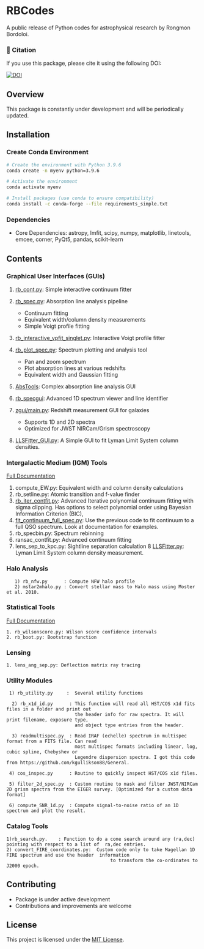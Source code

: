 # RBCodes

A public release of Python codes for astrophysical research by Rongmon Bordoloi. 

### 📖 Citation

If you use this package, please cite it using the following DOI:

[![DOI](https://zenodo.org/badge/DOI/10.5281/zenodo.6079263.svg)](https://doi.org/10.5281/zenodo.6079263)


## Overview
This package is constantly under development and will be periodically updated.

## Installation

### Create Conda Environment
```bash
# Create the environment with Python 3.9.6
conda create -n myenv python=3.9.6

# Activate the environment
conda activate myenv

# Install packages (use conda to ensure compatibility)
conda install -c conda-forge --file requirements_simple.txt
```

### Dependencies
- Core Dependencies: 
  astropy, lmfit, scipy, numpy, matplotlib, linetools, emcee, corner, PyQt5, pandas, scikit-learn 

## Contents

### Graphical User Interfaces (GUIs)
1. [rb_cont.py](/docs/GUIs/rb_cont.md): Simple interactive continuum fitter
2. [rb_spec.py](/docs/GUIs/rb_spec.md): Absorption line analysis pipeline
   - Continuum fitting
   - Equivalent width/column density measurements
   - Simple Voigt profile fitting
3. [rb_interactive_vpfit_singlet.py](/docs/GUIs/rb_interactive_vpfit_singlet.md): Interactive Voigt profile     fitter
4. [rb_plot_spec.py](/docs/GUIs/rb_plot_spec.md): Spectrum plotting and analysis tool
   - Pan and zoom spectrum
   - Plot absorption lines at various redshifts
   - Equivalent width and Gaussian fitting
5. [AbsTools](/docs/GUIs/AbsTools/README.md): Complex absorption line analysis GUI
6. [rb_specgui](/docs/GUIs/rb_specgui/rb_specgui.md): Advanced 1D spectrum viewer and line identifier
7. [zgui/main.py](/docs/GUIs/zgui.md): Redshift measurement GUI for galaxies
   - Supports 1D and 2D spectra
   - Optimized for JWST NIRCam/Grism spectroscopy

8. [LLSFitter_GUI.py](/docs/GUIs/LLSFitter/LLSFitter.md): A Simple GUI to fit Lyman Limit System column densities.

### Intergalactic Medium (IGM) Tools

[Full Documentation](/docs/IGM/IGM_README.md)

1. compute_EW.py: Equivalent width and column density calculations
2. rb_setline.py: Atomic transition and f-value finder
3. [rb_iter_contfit.py](/docs/IGM/rb_iter_contfit.md): Advanced Iterative polynomial continuum fitting with sigma clipping. Has options to select polynomial order using Bayesian Information Criterion (BIC),
4. [fit_continuum_full_spec.py](/docs/IGM/rb_iter_contfit.md): Use the previous code to fit continuum to a full QSO spectrum. Look at documentation for examples.
5. rb_specbin.py: Spectrum rebinning
6. ransac_contfit.py: Advanced continuum fitting
7. lens_sep_to_kpc.py: Sightline separation calculation
8 [LLSFitter.py](/docs/GUIs/LLSFitter/LLSFitter.md): Lyman Limit System column density measurement. 
    
### Halo Analysis
       1) rb_nfw.py      : Compute NFW halo profile
       2) mstar2mhalo.py : Convert stellar mass to Halo mass using Moster et al. 2010.

### Statistical Tools
[Full Documentation](/docs/rbstat/rb_stat_readme.md)

    1. rb_wilsonscore.py: Wilson score confidence intervals
    2. rb_boot.py: Bootstrap function

### Lensing
    1. lens_ang_sep.py: Deflection matrix ray tracing

### Utility Modules
     1) rb_utility.py     :  Several utility functions

      2) rb_x1d_id.py      : This function will read all HST/COS x1d fits files in a folder and print out
                             the header info for raw spectra. It will print filename, exposure type, 
                             and object type entries from the header.

      3) readmultispec.py  : Read IRAF (echelle) spectrum in multispec format from a FITS file. Can read 
                             most multispec formats including linear, log, cubic spline, Chebyshev or 
                             Legendre dispersion spectra. I got this code from https://github.com/kgullikson88/General.

     4) cos_inspec.py      : Routine to quickly inspect HST/COS x1d files.

     5) filter_2d_spec.py  : Custom routine to mask and filter JWST/NIRCam 2D grism spectra from the EIGER survey. [Optimized for a custom data format]

     6) compute_SNR_1d.py  : Compute signal-to-noise ratio of an 1D spectrum and plot the result.
             

### Catalog Tools
    1)rb_search.py.    : Function to do a cone search around any (ra,dec) pointing with respect to a list of  ra,dec entries.
    2) convert_FIRE_coordinates.py:  Custom code only to take Magellan 1D FIRE spectrum and use the header  information
                                          to transform the co-ordinates to J2000 epoch.

## Contributing
- Package is under active development
- Contributions and improvements are welcome

## License

This project is licensed under the [MIT License](LICENSE).

